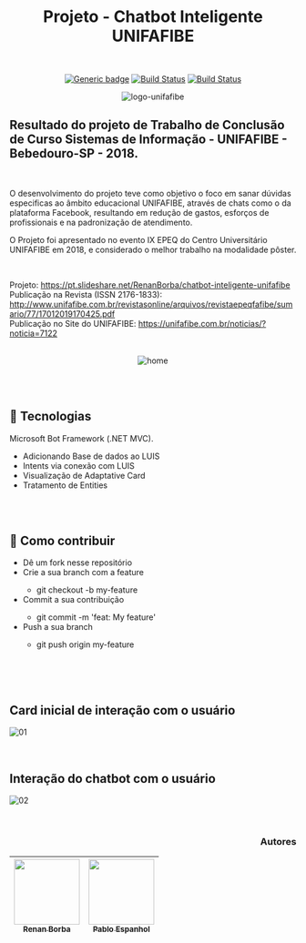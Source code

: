<div align="center">

# Projeto - Chatbot Inteligente UNIFAFIBE

</div>

<br>

<div align="center">
  
[![Generic badge](https://img.shields.io/badge/Made%20by-Renan%20Borba,%20Pablo%20Espanhol-purple.svg)](https://shields.io/) [![Build Status](https://img.shields.io/github/stars/RenanBorba/proj-chatbot.svg)](https://github.com/RenanBorba/proj-chatbot) [![Build Status](https://img.shields.io/github/forks/RenanBorba/proj-chatbot.svg)](https://github.com/RenanBorba/proj-chatbot)
  
![logo-unifafibe](https://github.com/RenanBorba/proj-chatbot/assets/48495838/9dda87ca-26c1-451c-9259-461822ad1a90)

</div>

## Resultado do projeto de Trabalho de Conclusão de Curso Sistemas de Informação - UNIFAFIBE - Bebedouro-SP - 2018. 
<br>

O desenvolvimento do projeto teve como objetivo o foco em sanar dúvidas especificas ao âmbito educacional UNIFAFIBE, através de chats como o da plataforma Facebook, resultando em redução de gastos, esforços de profissionais e na padronização de atendimento. <br>

O Projeto foi apresentado no evento IX EPEQ do Centro Universitário UNIFAFIBE em 2018, e considerado o melhor trabalho na modalidade pôster.
</p>

<br>

Projeto: https://pt.slideshare.net/RenanBorba/chatbot-inteligente-unifafibe <br>
Publicação na Revista (ISSN 2176-1833): http://www.unifafibe.com.br/revistasonline/arquivos/revistaepeqfafibe/sumario/77/17012019170425.pdf <br>
Publicação no Site do UNIFAFIBE: https://unifafibe.com.br/noticias/?noticia=7122
<br><br>

<div align="center">
  
![home](https://user-images.githubusercontent.com/48495838/127673997-b58c756d-2bc4-4ba7-a404-a5186d2e3287.png)

</div>

<br><br>

## :rocket: Tecnologias
Microsoft Bot Framework (.NET MVC).
<ul>
  <li>Adicionando Base de dados ao LUIS</li>
  <li>Intents via conexão com LUIS</li>
  <li>Visualização de Adaptative Card</li>
  <li>Tratamento de Entities</li>
</ul>

<br><br>

## :punch: Como contribuir
<ul>
  <li>Dê um fork nesse repositório</li>
  <li>Crie a sua branch com a feature</li>
    <ul>
      <li>git checkout -b my-feature</li>
    </ul>
  <li>Commit a sua contribuição</li>
    <ul>
      <li>git commit -m 'feat: My feature'</li>
    </ul>
  <li>Push a sua branch</li>
    <ul>
      <li>git push origin my-feature</li>
    </ul>
</ul>
<br><br><br>

## Card inicial de interação com o usuário

![01](https://user-images.githubusercontent.com/48495838/54566949-11e88180-49b1-11e9-9792-956a31b6a1a5.jpg)

<br>

## Interação do chatbot com o usuário

![02](https://user-images.githubusercontent.com/48495838/54567190-c8e4fd00-49b1-11e9-8af1-e14c7be1e8b6.jpg)

<br>

<div align="right">

### Autores

| [<img src="https://avatars.githubusercontent.com/u/48495838?s=400&u=db3c424ef8b6b0dffd5e133e470c0ed6ac3c3a0e&v=4" width=115><br><sub>Renan Borba</sub>](https://github.com/RenanBorba) |  [<img src="https://avatars.githubusercontent.com/u/11250989?v=4" width=115><br><sub>Pablo Espanhol</sub>](https://github.com/pabloespanhol) |
| :---: | :---: | 

</div>
